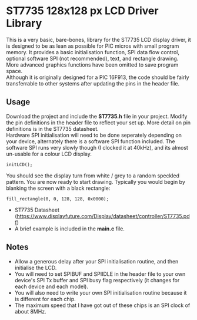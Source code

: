 # ST7735 128x128 px LCD Driver Library

This is a very basic, bare-bones, library for the ST7735 LCD display driver, it is designed to be as lean as possible
for PIC micros with small program memory. It provides a basic initialisation function,
SPI data flow control, optional software SPI (not recommended), text, and rectangle drawing. More advanced graphics 
functions have been omitted to save program space.<br>
Although it is originally designed for a PIC 16F913, the code should be fairly transferrable to other systems after
updating the pins in the header file.

## Usage
Download the project and include the **ST7735.h** file in your project. Modify the pin definitions in the header file 
to reflect your set up. More detail on pin definitions is in the ST7735 datasheet.<br>
Hardware SPI initialisation will need to be done seperately depending on your device, alternately there is a software SPI
function included. The software SPI runs very slowly though (I clocked it at 40kHz), and its almost un-usable for a
colour LCD display.<br>
```
initLCD();
```
You should see the display turn from white / grey to a random speckled pattern. You are now ready to start drawing.
Typically you would begin by blanking the screen with a black rectangle:
```
fill_rectangle(0, 0, 128, 128, 0x0000);
```

+ ST7735 Datasheet (https://www.displayfuture.com/Display/datasheet/controller/ST7735.pdf)
+ A brief example is included in the **main.c** file.

## Notes
+ Allow a generous delay after your SPI initialisation routine, and then initialise the LCD.
+ You will need to set SPIBUF and SPIIDLE in the header file to your own device's SPI Tx buffer and SPI busy flag respectively (it changes for each device and each model).
+ You will also need to write your own SPI initialisation routine because it is different for each chip.
+ The maximum speed that I have got out of these chips is an SPI clock of about 8MHz.
